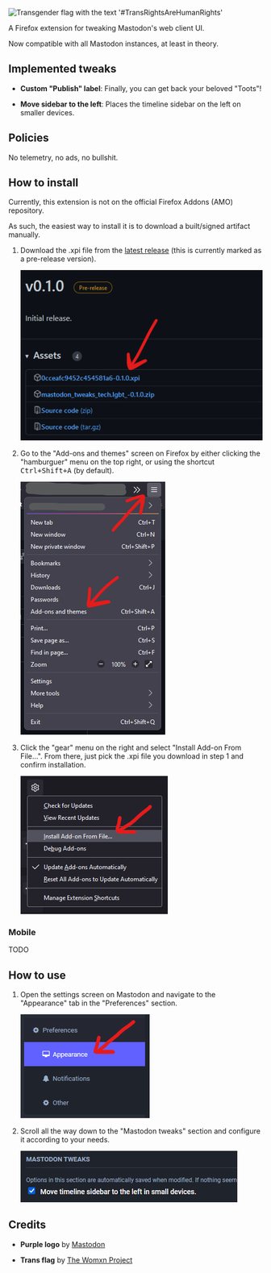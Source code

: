 <img
    src="https://i0.wp.com/thewomxnproject.org/wp-content/uploads/2018/10/transrights.png?ssl=1"
    alt="Transgender flag with the text '#TransRightsAreHumanRights'"
    height="120">

A Firefox extension for tweaking Mastodon's web client UI.

Now compatible with all Mastodon instances, at least in theory.


## Implemented tweaks

- **Custom "Publish" label**: Finally, you can get back your beloved "Toots"!

- **Move sidebar to the left**: Places the timeline sidebar on the left on smaller devices.


## Policies

No telemetry, no ads, no bullshit.


## How to install

Currently, this extension is not on the official Firefox Addons (AMO) repository.

As such, the easiest way to install it is to download a built/signed artifact manually.

1. Download the .xpi file from the [latest release] (this is currently marked as a pre-release version).

    ![screenshot of the releases screen](/readme/how-to-install-1.png)

1. Go to the "Add-ons and themes" screen on Firefox by either clicking the "hamburguer" menu on the top right, or using the shortcut <kbd>Ctrl+Shift+A</kbd> (by default).

    ![screenshot of the hamburguer menu](/readme/how-to-install-2.png)

1. Click the "gear" menu on the right and select "Install Add-on From File...". From there, just pick the .xpi file you download in step 1 and confirm installation.

    ![screenshot of the gear menu](/readme/how-to-install-3.png)

[latest release]: https://github.com/lewdum/mastodon-tweaks/releases/latest


### Mobile

TODO


## How to use

1. Open the settings screen on Mastodon and navigate to the "Appearance" tab in the "Preferences" section.

    ![screenshot of the preferences section](/readme/how-to-use-1.png)

1. Scroll all the way down to the "Mastodon tweaks" section and configure it according to your needs.

    ![screenshot of the mastodon tweaks section](/readme/how-to-use-2.png)


## Credits

- **Purple logo** by [Mastodon]

- **Trans flag** by [The Womxn Project]

[Mastodon]: https://joinmastodon.org
[The Womxn Project]: https://thewomxnproject.org/trans-rights-are-human-rights/
